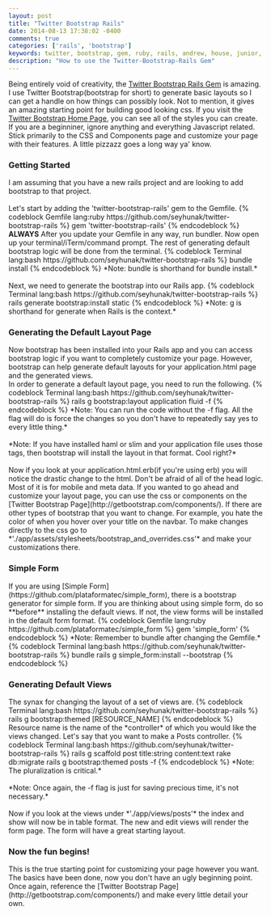 ```yaml
---
layout: post
title: "Twitter Bootstrap Rails"
date: 2014-08-13 17:38:02 -0400
comments: true
categories: ['rails', 'bootstrap']
keywords: twitter, bootstrap, gem, ruby, rails, andrew, house, junior, rails, developer, engineer, dev
description: "How to use the Twitter-Bootstrap-Rails Gem"
---
```

Being entirely void of creativity, the [Twitter Bootstrap Rails Gem](https://github.com/seyhunak/twitter-bootstrap-rails)
is amazing.<br>
I use Twitter Bootstrap(bootstrap for short) to generate basic layouts so I
can get a handle on how things can possibly look.
Not to mention, it gives an amazing starting point for building good looking css.
If you visit the [Twitter Bootstrap Home Page](http://getbootstrap.com/components/),
you can see all of the styles you can create.
If you are a beginniner, ignore anything and everything Javascript related.
Stick primarily to the CSS and Components page and customize your page with
their features.
A little pizzazz goes a long way ya' know. <br>

<h3>Getting Started</h3>
I am assuming that you have a new rails project and are looking to add bootstrap
to that project.<br><br>
Let's start by adding the 'twitter-bootstrap-rails' gem to the Gemfile.
{% codeblock Gemfile lang:ruby https://github.com/seyhunak/twitter-bootstrap-rails %}
gem 'twitter-bootstrap-rails'
{% endcodeblock %}
<!-- more -->
<strong>ALWAYS</strong> After you update your Gemfile in any way, run bundler.
Now open up your terminal/iTerm/command prompt.
The rest of generating default bootstrap logic will be done from the terminal.
{% codeblock Terminal lang:bash https://github.com/seyhunak/twitter-bootstrap-rails %}
bundle install
{% endcodeblock %}
*Note: bundle is shorthand for bundle install.*<br><br>
Next, we need to generate the bootstrap into our Rails app.
{% codeblock Terminal lang:bash https://github.com/seyhunak/twitter-bootstrap-rails %}
rails generate bootstrap:install static
{% endcodeblock %}
*Note: g is shorthand for generate when Rails is the context.*
<h3>Generating the Default Layout Page</h3>
Now bootstrap has been installed into your Rails app and you can access bootstrap
logic if you want to completely customize your page.
However, bootstrap can help generate default layouts for your application.html page and
the generated views.<br>
In order to generate a default layout page, you need to run the following.
{% codeblock Terminal lang:bash https://github.com/seyhunak/twitter-bootstrap-rails %}
rails g bootstrap:layout application fluid -f
{% endcodeblock %}
*Note: You can run the code without the -f flag. All the flag will do is force the changes
so you don't have to repeatedly say yes to every little thing.*<br><br>
*Note: If you have installed haml or slim and your application file uses those tags,
then bootstrap will install the layout in that format. Cool right?*<br><br>
Now if you look at your application.html.erb(if you're using erb) you will notice
the drastic change to the html. Don't be afraid of all of the head logic.
Most of it is for mobile and meta data.
If you wanted to go ahead and customize your layout page, you can use
the css or components on the [Twitter Bootstrap Page](http://getbootstrap.com/components/).
If there are other types of bootstrap that you want to change.
For example, you hate the color of when you hover over your title on the navbar.
To make changes directly to the css go to *'./app/assets/stylesheets/bootstrap_and_overrides.css'*
and make your customizations there.<br>
<h3>Simple Form</h3>
If you are using [Simple Form](https://github.com/plataformatec/simple_form),
there is a bootstrap generator for simple form. If you are thinking about
using simple form, do so **before** installing the default views. If not,
the view forms will be installed in the default form format.
{% codeblock Gemfile lang:ruby https://github.com/plataformatec/simple_form %}
gem 'simple_form'
{% endcodeblock %}
*Note: Remember to bundle after changing the Gemfile.*<br>
{% codeblock Terminal lang:bash https://github.com/seyhunak/twitter-bootstrap-rails %}
bundle
rails g simple_form:install --bootstrap
{% endcodeblock %}
<h3>Generating Default Views</h3>
The synax for changing the layout of a set of views are.
{% codeblock Terminal lang:bash https://github.com/seyhunak/twitter-bootstrap-rails %}
rails g bootstrap:themed [RESOURCE_NAME]
{% endcodeblock %}
Resource name is the name of the *controller* of which you would like the views
changed. Let's say that you want to make a Posts controller.
{% codeblock Terminal lang:bash https://github.com/seyhunak/twitter-bootstrap-rails %}
rails g scaffold post title:string content:text
rake db:migrate
rails g bootstrap:themed posts -f
{% endcodeblock %}
*Note: The pluralization is critical.*<br><br>
*Note: Once again, the -f flag is just for saving precious time, it's not necessary.*<br><br>
Now if you look at the views under *'./app/views/posts'* the index and show will now be
in table format. The new and edit views will render the form page.
The form will have a great starting layout. <br>

<h3>Now the fun begins!</h3>
This is the true starting point for customizing your page however you want.
The basics have been done, now you don't have an ugly beginning point.
Once again, reference the [Twitter Bootstrap Page](http://getbootstrap.com/components/)
and make every little detail your own.
